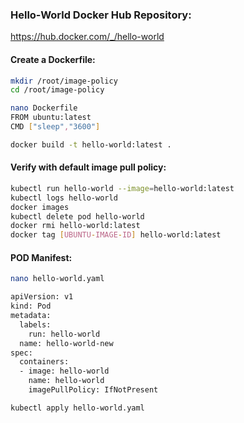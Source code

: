 ### Hello-World Docker Hub Repository:

https://hub.docker.com/_/hello-world

#### Create a Dockerfile:
```sh
mkdir /root/image-policy
cd /root/image-policy
```
```sh
nano Dockerfile
FROM ubuntu:latest
CMD ["sleep","3600"]
```
```sh
docker build -t hello-world:latest .
```
#### Verify with default image pull policy:
```sh
kubectl run hello-world --image=hello-world:latest
kubectl logs hello-world
docker images
kubectl delete pod hello-world
docker rmi hello-world:latest
docker tag [UBUNTU-IMAGE-ID] hello-world:latest
```
#### POD Manifest:
```sh
nano hello-world.yaml
```
```sh
apiVersion: v1
kind: Pod
metadata:
  labels:
    run: hello-world
  name: hello-world-new
spec:
  containers:
  - image: hello-world
    name: hello-world
    imagePullPolicy: IfNotPresent
```
```sh
kubectl apply hello-world.yaml
```
